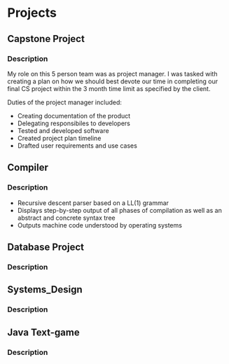 # Projects

## Capstone Project

### Description

My role on this 5 person team was as project manager.
I was tasked with creating a plan on how we should best devote our time in completing our final CS project within the 3 month time limit as specified by the client.

Duties of the project manager included:
- Creating documentation of the product
- Delegating responsibiles to developers
- Tested and developed software
- Created project plan timeline
- Drafted user requirements and use cases


## Compiler

### Description

- Recursive descent parser based on a LL(1) grammar
- Displays step-by-step output of all phases of compilation as well as an abstract and
concrete syntax tree
- Outputs machine code understood by operating systems

## Database Project

### Description

## Systems_Design

### Description

## Java Text-game

### Description
